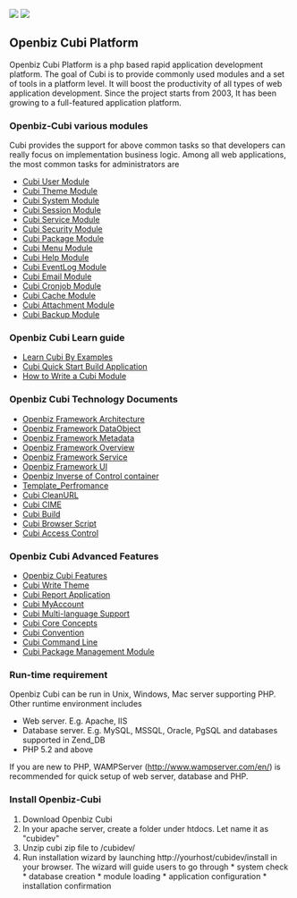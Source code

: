 [![](https://raw.githubusercontent.com/phpOpenbiz/openbiz-cubi/master/docs/img/cubi_intro/cubi_banner.jpg)](http://code.google.com/p/openbiz-cubi/downloads/list)
[![](https://raw.githubusercontent.com/phpOpenbiz/openbiz-cubi/master/docs/img/screenshots.png)](http://code.google.com/p/openbiz-cubi/wiki/CubiScreenShots)


## Openbiz Cubi Platform ##
Openbiz Cubi Platform is a php based rapid application development platform.
The goal of Cubi is to provide commonly used modules and a set of tools in a platform level. It will boost the productivity of all types of web application development.
Since the project starts from 2003, It has been growing to a full-featured application platform.

### Openbiz-Cubi various modules ###
Cubi provides the support for above common tasks so that developers can really focus on implementation business logic.
Among all web applications, the most common tasks for administrators are

  * [Cubi User Module](CubiUserModule.md)
  * [Cubi Theme Module](CubiThemeModule.md)
  * [Cubi System Module](CubiSystemModule.md)
  * [Cubi Session Module](CubiSessionModule.md)
  * [Cubi Service Module](CubiServiceModule.md)
  * [Cubi Security Module](CubiSecurityModule.md)
  * [Cubi Package Module](CubiPackageModule.md)
  * [Cubi Menu Module](CubiMenuModule.md)
  * [Cubi Help Module](CubiHelpModule.md)
  * [Cubi EventLog Module](CubiEventLogModule.md)
  * [Cubi Email Module](CubiEmailModule.md)
  * [Cubi Cronjob Module](CubiCronjobModule.md)
  * [Cubi Cache Module](CubiCacheModule.md)
  * [Cubi Attachment Module](CubiattAchmentModule.md)
  * [Cubi Backup Module](CubiBackupModule.md)

### Openbiz Cubi Learn guide ###
  * [Learn Cubi By Examples](LearnCubiByExamples.md)
  * [Cubi Quick Start Build Application](CubiQuickStart.md)
  * [How to Write a Cubi Module](CubiWriteModule.md)

### Openbiz Cubi Technology Documents ###
  * [Openbiz Framework Architecture](OpenbizFrameworkArchitecture.md)
  * [Openbiz Framework DataObject](OpenbizFrameworkDataObject.md)
  * [Openbiz Framework Metadata](OpenbizFrameworkMetadata.md)
  * [Openbiz Framework Overview](OpenbizFrameworkOverview.md)
  * [Openbiz Framework Service](OpenbizFrameworkService.md)
  * [Openbiz Framework UI](OpenbizFrameworkUI.md)
  * [Openbiz Inverse of Control container ](OpenbizIoC.md)
  * [Template\_Perfromance](Template_Perfromance.md)
  * [Cubi CleanURL](CubiCleanURL.md)
  * [Cubi CIME](CubiCIME.md)
  * [Cubi Build](CubiBuild.md)
  * [Cubi Browser Script](CubiBrowserScript.md)
  * [Cubi Access Control](CubiAccessControl.md)


### Openbiz Cubi Advanced Features ###
  * [Openbiz Cubi Features](OpenbizCubiFeatures.md)
  * [Cubi Write Theme](CubiWriteTheme.md)
  * [Cubi Report Application](CubiReportApplication.md)
  * [Cubi MyAccount](CubiMyAccount.md)
  * [Cubi Multi-language Support](CubiI18N.md)
  * [Cubi Core Concepts](CubiCoreConcepts.md)
  * [Cubi Convention](CubiConvention.md)
  * [Cubi Command Line](CubiCommandLine.md)
  * [Cubi Package Management Module](CubiPackageModule.md)

### Run-time requirement ###
Openbiz Cubi can be run in Unix, Windows, Mac server supporting PHP. Other runtime environment includes
  * Web server. E.g. Apache, IIS
  * Database server. E.g. MySQL, MSSQL, Oracle, PgSQL and databases supported in Zend\_DB
  * PHP 5.2 and above

If you are new to PHP, WAMPServer (http://www.wampserver.com/en/) is recommended for quick setup of web server, database and PHP.


### Install Openbiz-Cubi ###
  1. Download Openbiz Cubi
  1. In your apache server, create a folder under htdocs. Let name it as "cubidev"
  1. Unzip cubi zip file to /cubidev/
  1. Run installation wizard by launching http://yourhost/cubidev/install in your browser. The wizard will guide users to go through
    * system check
    * database creation
    * module loading
    * application configuration
    * installation confirmation
